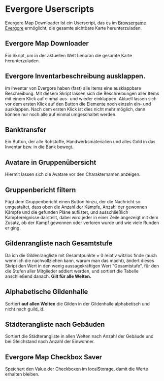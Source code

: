 # Evergore Userscripts

Evergore Map Downloader ist ein Userscript, das es im [Browsergame Evergore](https://evergore.de/) ermöglicht, die gesamte sichtbare Karte herunterzuladen. 

## Evergore Map Downloader
Ein Skript, um in der aktuellen Welt Lenoran die gesamte Karte herunterzuladen.

## Evergore Inventarbeschreibung ausklappen.
Im Inventar von Evergore haben (fast) alle Items eine ausklappbare Beschreibung. Mit diesem Skript lassen sich die Beschreibungen aller Items mit einem Klick auf einmal aus- und wieder einklappen.
Aktuell lassen sich vor dem ersten Klick auf den Button die Elemente noch einzeln ein- und ausklappen. Nach dem ersten Klick ist dies nicht mehr möglich, dann können nur noch alle auf einmal umgeschaltet werden.

## Banktransfer
Ein Button, der alle Rohstoffe, Handwerksmaterialien und alles Gold in das Inventar bzw. in die Bank bewegt.

## Avatare in Gruppenübersicht
Hiermit lassen sich die Avatare vor den Charakternamen anzeigen.

## Gruppenbericht filtern
Fügt dem Gruppenbericht einen Button hinzu, der die Nachricht so umgestaltet, dass oben die Anzahl der Kämpfe, Anzahl der gewonnen Kämpfe und die gefunden Pläne auflistet, und ausschließlich Kampfereignisse darstellt, dabei wird jeder in einer Zeile angezeigt mit dem Zusatz, ob der Kampf gewonnen oder verloren wurde und wie viele Runden er ging.

## Gildenrangliste nach Gesamtstufe
Da ich die Gildenrangliste mit Gesamtpunkte = 0 relativ witzlos finde (auch wenn ich die nachvollziehen kann, warum man das macht), ändert dieses Skript den Wert in den wenig aussagekräftigen Wert "Gesamtstufe", für den die Stufen aller Mitglieder addiert werden, und sortiert die Tabelle anschließend danach. **Gilt für alle Welten.**

## Alphabetische Gildenhalle
Sortiert **auf allen Welten** die Gilden in der Gildenhalle alphabetisch und nicht nach guild_id.

## Städterangliste nach Gebäuden
Sortiert die Städterangliste in allen Welten nach Anzahl der Gebäude und bei Gleichstand nach Anzahl der Einwohner.

## Evergore Map Checkbox Saver
Speichert den Value der Checkboxen im localStorage, damit die Werte erhalten bleiben.
